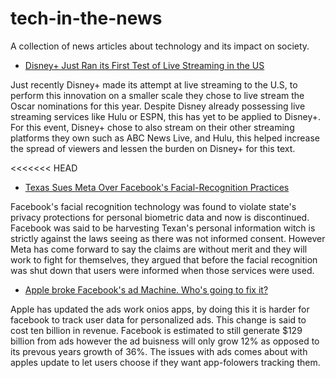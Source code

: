 # tech-in-the-news
A collection of news articles about technology and its impact on society.

* [Disney+ Just Ran its First Test of Live Streaming in the US](https://apple.news/AdFPIWvUeQCSaMwSjob7F5g)

Just recently Disney+ made its attempt at live streaming to the U.S, to perform this innovation on a smaller scale they chose to live stream the Oscar nominations for this year. Despite Disney already possessing live streaming services like Hulu or ESPN, this has yet to be applied to Disney+. For this event, Disney+ chose to also stream on their other streaming platforms they own such as ABC News Live, and Hulu, this helped increase the spread of viewers and lessen the burden on Disney+ for this text. 

<<<<<<< HEAD
* [Texas Sues Meta Over Facebook's Facial-Recognition Practices](https://apple.news/AwffePCR2SMuMM66R2DBWdQ)

Facebook's facial recognition technology was found to violate state's privacy protections for personal biometric data and now is discontinued. Facebook was said to be harvesting Texan's personal information witch is strictly against the laws seeing as there was not informed consent. However Meta has come forward to say the claims are without merit and they will work to fight for themselves, they argued that before the facial recognition was shut down that users were informed when those services were used.  



* [Apple broke Facebook's ad Machine. Who's going to fix it?](https://apple.news/AKYkntY6NTiq4QEsV8JkVDA)

Apple has updated the  ads work onios apps, by doing this it is harder for facebook to track user data for personalized ads. This change is said to cost ten billion in revenue. Facebook is estimated to still generate $129 billion from ads however the ad buisness will only grow 12% as opposed to its prevous years growth of 36%. The issues with ads comes about with apples update to let users choose if they want app-folowers tracking them. 
